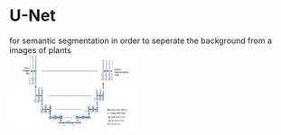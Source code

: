 # U-Net
for semantic segmentation in order to seperate the background from a images of plants   
<img src = "unet.jpg" >
